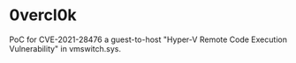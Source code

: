 # 0vercl0k
PoC for CVE-2021-28476 a guest-to-host "Hyper-V Remote Code Execution Vulnerability" in vmswitch.sys.
